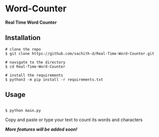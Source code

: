 # Word-Counter

<b>Real Time Word Counter </b><br>

## Installation

```console
# clone the repo
$ git clone https://github.com/sachith-d/Real-Time-Word-Counter.git

# navigate to the directory
$ cd Real-Time-Word-Counter

# install the requirements
$ python3 -m pip install -r requirements.txt
```
## Usage
```console

$ python main.py
```
Copy and paste or type your text to count its words and characters


***More features will be added soon!***
